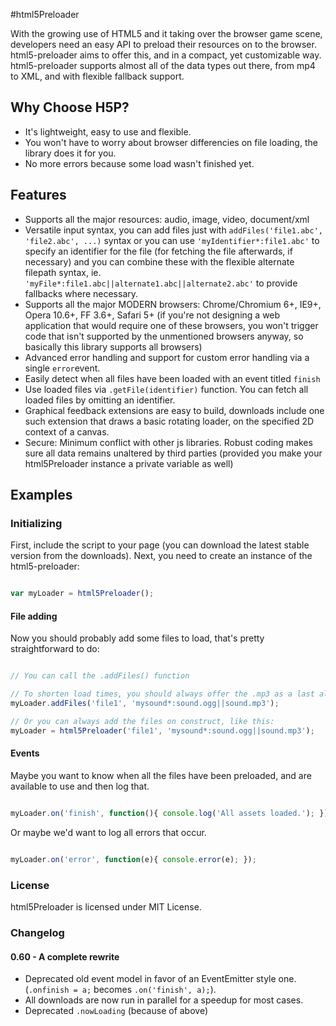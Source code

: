 #html5Preloader

With the growing use of HTML5 and it taking over the browser game scene, developers need an easy API to preload their resources on to the browser. html5-preloader aims to offer this, and in a compact, yet customizable way. html5-preloader supports almost all of the data types out there, from mp4 to XML, and with flexible fallback support.

## Why Choose H5P?

* It's lightweight, easy to use and flexible.
* You won't have to worry about browser differencies on file loading, the library does it for you.
* No more errors because some load wasn't finished yet.

## Features

* Supports all the major resources: audio, image, video, document/xml
* Versatile input syntax, you can add files just with ``` addFiles('file1.abc', 'file2.abc', ...) ``` syntax or you can use ``` 'myIdentifier*:file1.abc' ``` to specify an identifier for the file (for fetching the file afterwards, if necessary) and you can combine these with the flexible alternate filepath syntax, ie. ``` 'myFile*:file1.abc||alternate1.abc||alternate2.abc' ``` to provide fallbacks where necessary.
* Supports all the major MODERN browsers: Chrome/Chromium 6+, IE9+, Opera 10.6+, FF 3.6+, Safari 5+ (if you're not designing a web application that would require one of these browsers, you won't trigger code that isn't supported by the unmentioned browsers anyway, so basically this library supports all browsers)
* Advanced error handling and support for custom error handling via a single ``` error ```event.
* Easily detect when all files have been loaded with an event titled ``` finish ```
* Use loaded files via ``` .getFile(identifier) ``` function. You can fetch all loaded files by omitting an identifier.
* Graphical feedback extensions are easy to build, downloads include one such extension that draws a basic rotating loader, on the specified 2D context of a canvas.
* Secure: Minimum conflict with other js libraries. Robust coding makes sure all data remains unaltered by third parties (provided you make your html5Preloader instance a private variable as well)

## Examples

### Initializing

First, include the script to your page (you can download the latest stable version from the downloads). Next, you need to create an instance of the html5-preloader:

```javascript

var myLoader = html5Preloader();

```

#### File adding

Now you should probably add some files to load, that's pretty straightforward to do:

```javascript

// You can call the .addFiles() function

// To shorten load times, you should always offer the .mp3 as a last alternative.
myLoader.addFiles('file1', 'mysound*:sound.ogg||sound.mp3'); 

// Or you can always add the files on construct, like this:
myLoader = html5Preloader('file1', 'mysound*:sound.ogg||sound.mp3');

```

#### Events

Maybe you want to know when all the files have been preloaded, and are available to use and then log that.

```javascript

myLoader.on('finish', function(){ console.log('All assets loaded.'); });

```

Or maybe we'd want to log all errors that occur.

```javascript

myLoader.on('error', function(e){ console.error(e); });

```

### License

html5Preloader is licensed under MIT License.

### Changelog

#### 0.60 - A complete rewrite
 * Deprecated old event model in favor of an EventEmitter style one. (```.onfinish = a;``` becomes ```.on('finish', a);```).
 * All downloads are now run in parallel for a speedup for most cases.
 * Deprecated ```.nowLoading``` (because of above)
